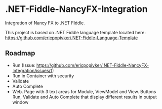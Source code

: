 .NET-Fiddle-NancyFX-Integration
===============================

Integration of Nancy FX to .NET FIddle.


This project is based on .NET Fiddle language template located here:
https://github.com/ericpopivker/.NET-Fiddle-Language-Template



Roadmap
-------

- Run (Issue: https://github.com/ericpopivker/.NET-Fiddle-NancyFX-Integration/issues/1)
- Run in Container with security
- Validate
- Auto Complete
- Web.  Page with 3 text areas for Module, ViewModel and View.   Buttons Run, Validate and Auto Complete that display different results in output window
